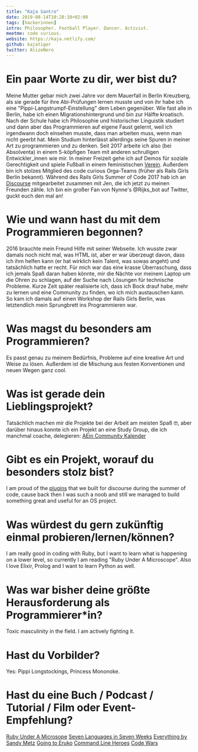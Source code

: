 ```yaml
---
title: "Kaja Santro"
date: 2019-08-14T10:28:10+02:00
tags: [hackerinnen]
intro: Philosopher. Football Player. Dancer. Activist.
meetme: code curious.
website: https://kaja.netlify.com/
github: kajatiger
twitter: AlizeNero
---
```


# Ein paar Worte zu dir, wer bist du?

Meine Mutter gebar mich zwei Jahre vor dem Mauerfall in Berlin Kreuzberg, als sie gerade für ihre Abi-Prüfungen lernen musste und von ihr habe ich eine "Pippi-Langstrumpf-Einstellung" dem Leben gegenüber. Wie fast alle in Berlin, habe ich einen Migrationshintergrund und bin zur Hälfte kroatisch. Nach der Schule habe ich Philosophie und historischer Linguistik studiert und dann aber das Programmieren auf eigene Faust gelernt, weil ich irgendwann doch einsehen musste, dass man arbeiten muss, wenn man nicht geerbt hat. Mein Studium hinterlässt allerdings seine Spuren in meiner Art zu programmieren und zu denken.
Seit 2017 arbeite ich also (bei Absolventa) in einem 5-köpfigen Team mit anderen schrulligen Entwickler_innen wie mir. In meiner Freizeit gehe ich auf Demos für soziale Gerechtigkeit und spiele Fußball in einem feministischen [Verein](http://www.discoverfootball.de/home/). Außerdem bin ich stolzes Mitglied des code curious Orga-Teams (früher als Rails Girls Berlin bekannt). Während des Rails Girls Summer of Code 2017 hab ich an [Discourse](https://www.discourse.org/) mitgearbeitet zusammen mit Jen, die ich jetzt zu meinen Freunden zähle. Ich bin ein großer Fan von Nynne's @Rijks_bot auf Twitter, guckt euch den mal an!

# Wie und wann hast du mit dem Programmieren begonnen?

2016 brauchte mein Freund Hilfe mit seiner Webseite. Ich wusste zwar damals noch nicht mal, was HTML ist, aber er war überzeugt davon, dass ich ihm helfen kann (er hat wirklich kein Talent, was sowas angeht) und tatsächlich hatte er recht. Für mich war das eine krasse Überraschung, dass ich jemals Spaß daran haben könnte, mir die Nächte vor meinem Laptop um die Ohren zu schlagen, auf der Suche nach Lösungen für technische Probleme. Kurze Zeit später realisierte ich, dass ich Bock drauf habe, mehr zu lernen und eine Community zu finden, wo ich mich austauschen kann. So kam ich damals auf einen Workshop der Rails Girls Berlin, was letztendlich mein Sprungbrett ins Programmieren war.

# Was magst du besonders am Programmieren?

Es passt genau zu meinem Bedürfnis, Probleme auf eine kreative Art und Weise zu lösen. Außerdem ist die Mischung aus festen Konventionen und neuen Wegen ganz cool.

# Was ist gerade dein Lieblingsprojekt?

Tatsächlich machen mir die Projekte bei der Arbeit am meisten Spaß 🤓, aber darüber hinaus konnte ich ein Projekt an eine Study Group, die ich manchmal coache, delegieren: [AEin Community Kalender](https://github.com/ruby-stars/community-calendar)

# Gibt es ein Projekt, worauf du besonders stolz bist?

I am proud of the [plugins](https://github.com/berlindiamonds) that we built for discourse during the summer of code, cause back then I was such a noob and still we managed to build something great and useful for an OS project.

# Was würdest du gern zukünftig einmal probieren/lernen/können?

I am really good in coding with Ruby, but I want to learn what is happening on a lower level, so currently I am reading "Ruby Under A Microscope". Also I love Elixir, Prolog and I want to learn Python as well.

# Was war bisher deine größte Herausforderung als Programmierer\*in?

Toxic masculinity in the field. I am actively fighting it.

# Hast du Vorbilder?

Yes: Pippi Longstockings, Princess Mononoke.

# Hast du eine Buch / Podcast / Tutorial / Film oder Event-Empfehlung?

[Ruby Under A Microsope](http://patshaughnessy.net/ruby-under-a-microscope)
[Seven Languages in Seven Weeks](https://pragprog.com/book/btlang/seven-languages-in-seven-weeks)
[Everything by Sandy Metz](https://www.sandimetz.com/)
[Going to Eruko](https://euruko2019.org/)
[Command Line Heroes](https://www.redhat.com/en/command-line-heroes)
[Code Wars](https://www.codewars.com/)